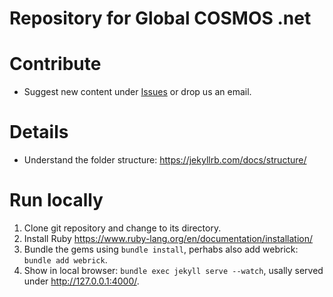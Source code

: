 # Repository for Global COSMOS .net

# Contribute

- Suggest new content under [Issues](https://github.com/globalcosmos/globalcosmos.github.io/issues) or drop us an email.

# Details

- Understand the folder structure: <https://jekyllrb.com/docs/structure/>

# Run locally

1. Clone git repository and change to its directory.
2. Install Ruby <https://www.ruby-lang.org/en/documentation/installation/>
3. Bundle the gems using `bundle install`, perhabs also add webrick: `bundle add webrick`.
4. Show in local browser: `bundle exec jekyll serve --watch`, usally served under <http://127.0.0.1:4000/>.
